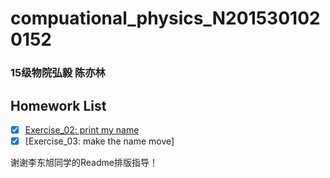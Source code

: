 # compuational_physics_N2015301020152
### 15级物院弘毅 陈亦林
## Homework List
- [x] [Exercise_02: print my name](https://github.com/chenyilin123/compuational_physics_N2015301020152/blob/master/%E7%AC%AC%E4%BA%8C%E6%AC%A1%E4%BD%9C%E4%B8%9A.py)
- [x] [Exercise_03: make the name move]

谢谢李东旭同学的Readme排版指导！
